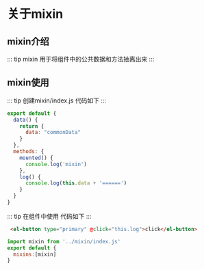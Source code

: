 # 关于mixin
## mixin介绍
::: tip mixin
用于将组件中的公共数据和方法抽离出来
:::
## mixin使用 
::: tip 创建mixin/index.js
代码如下
:::
``` js
export default {
  data() {
    return {
      data: "commonData"
    }
  },
  methods: {
    mounted() {
      console.log('mixin')
    },
    log() {
      console.log(this.data + '======')
    }
  }
}
```
::: tip 在组件中使用
代码如下
:::
``` html
 <el-button type="primary" @click="this.log">click</el-button>
```
``` js
import mixin from '../mixin/index.js'
export default {
  mixins:[mixin]
}
```
